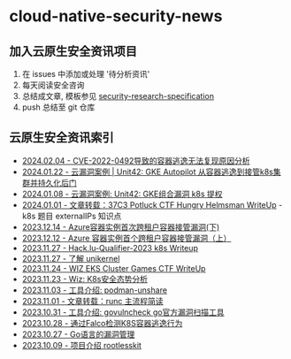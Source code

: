 # cloud-native-security-news

## 加入云原生安全资讯项目

1. 在 issues 中添加或处理 '待分析资讯'
2. 每天阅读安全咨询
3. 总结成文章, 模板参见 [security-research-specification](https://github.com/cloud-native-security-news/spec)
4. push 总结至 git 仓库

## 云原生安全资讯索引

+ [2024.02.04 - CVE-2022-0492导致的容器逃逸无法复现原因分析](./2024-02-04_CVE-2022-0492导致的容器逃逸无法复现原因分析.md)
+ [2024.01.22 - 云漏洞案例 | Unit42: GKE Autopilot 从容器逃逸到接管k8s集群并持久化后门](./2024-01-22_云漏洞案例_Unit42_GKE%20Autopilot%20从容器逃逸到接管k8s集群并持久化后门.md)
+ [2024.01.08 - 云漏洞案例: Unit42: GKE组合漏洞 k8s 提权](./2024-01-08_%E4%BA%91%E6%BC%8F%E6%B4%9E%E6%A1%88%E4%BE%8B_Unit42_GKE%E7%BB%84%E5%90%88%E6%BC%8F%E6%B4%9E_k8s%E6%8F%90%E6%9D%83.md)
+ [2024.01.01 - 文章转载：37C3 Potluck CTF Hungry Helmsman WriteUp](./2024-01-02_37C3%20Potluck%20CTF%20-%20Hungry%20Helmsman%20WriteUp.md) - k8s 题目 externalIPs 知识点
+ [2023.12.14 - Azure容器实例首次跨租户容器接管漏洞(下)](./2023-12-14_Azure容器实例首次跨租户容器接管漏洞(下).md)
+ [2023.12.12 - Azure 容器实例首个跨租户容器接管漏洞（上）](./2023-12-12_Azure容器实例首次跨租户容器接管漏洞(上).md)
+ [2023.11.27 - Hack.lu-Qualifier-2023 k8s Writeup](./2023-11-27_Hack.lu-Qualifier-2023_k8s_Writeup.md)
+ [2023.11.27 - 了解 unikernel](./2023-11-27_了解unikernel.md)
+ [2023.11.24 - WIZ EKS Cluster Games CTF WriteUp](./2023-11-24_WIZ%20EKS%20Cluster%20Games%20CTF%20WriteUp.md)
+ [2023.11.23 - Wiz: K8s安全态势分析](./2023-11-23_Wiz_K8s安全态势分析.md)
+ [2023.11.03 - 工具介绍: podman-unshare](./2023-11-02_工具介绍:%20podman-unshare.md)
+ [2023.11.01 - 文章转载：runc 主流程简读](./2023-11-01_文章转载:%20runc%20主流程简读.md)
+ [2023.10.31 - 工具介绍: govulncheck go官方漏洞扫描工具](./2023-10-31_%E5%B7%A5%E5%85%B7%E4%BB%8B%E7%BB%8D%3A%20govulncheck.md)
+ [2023.10.28 - 通过Falco检测K8S容器逃逸行为](./2023-10-28_通过Falco检测K8S容器逃逸行为.md)
+ [2023.10.27 - Go语言的漏洞管理](./2023-10-27_Go语言的漏洞管理.md)
+ [2023.10.09 - 项目介绍 rootlesskit](./2023-10-09_项目介绍_rootlesskit.md)
